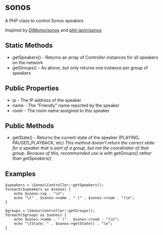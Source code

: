 sonos
=====

A PHP class to control Sonos speakers

Inspired by [DjMomo/sonos](https://github.com/DjMomo/sonos) and [phil-lavin/sonos](https://github.com/phil-lavin/sonos)


Static Methods
--------------
* getSpeakers() - Returns an array of Controller instances for all speakers on the network
* getGroups() - As above, but only returns one instance per group of speakers


Public Properties
-----------------
* ip - The IP address of the speaker
* name - The "Friendly" name reported by the speaker
* room - The room name assigned to this speaker


Public Methods
--------------
* getState() - Returns the current state of the speaker (PLAYING, PAUSED_PLAYBACK, etc)
   _This method doesn't return the correct state for a speaker that is part of a group, but not the coordinator of that group._
   _Because of this, recommended use is with getGroups() rather than getSpeakers()_


Examples
--------

```
$speakers = \Sonos\Controller::getSpeakers();
foreach($speakers as $sonos) {
	echo $sonos->ip . "\n";
	echo "\t" . $sonos->name . " (" . $sonos->room . ")\n";
}
```

```
$groups = \Sonos\Controller::getGroups();
foreach($groups as $sonos) {
	echo $sonos->name . " (" . $sonos->room . ")\n";
	echo "\tState: " . $sonos->getState() . "\n";
}
```
